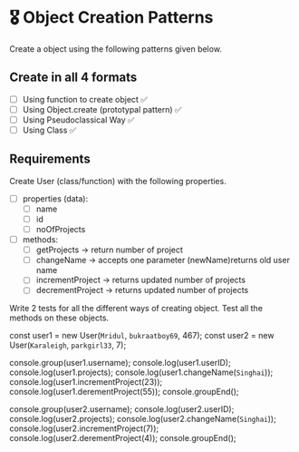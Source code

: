 # 🎖 Object Creation Patterns

Create a object using the following patterns given below.

## Create in all 4 formats

- [ ] Using function to create object ✅
- [ ] Using Object.create (prototypal pattern) ✅
- [ ] Using Pseudoclassical Way ✅
- [ ] Using Class ✅

## Requirements

Create User (class/function) with the following properties.

- [ ] properties (data):
  - [ ] name
  - [ ] id
  - [ ] noOfProjects
- [ ] methods:
  - [ ] getProjects -> return number of project
  - [ ] changeName -> accepts one parameter (newName)returns old user name
  - [ ] incrementProject -> returns updated number of projects
  - [ ] decrementProject -> returns updated number of projects

Write 2 tests for all the different ways of creating object. Test all the methods on these objects.

const user1 = new User(`Mridul`, `bukraatboy69`, 467);
const user2 = new User(`Karaleigh`, `parkgirl33`, 7);

console.group(user1.username);
console.log(user1.userID);
console.log(user1.projects);
console.log(user1.changeName(`Singhai`));
console.log(user1.incrementProject(23));
console.log(user1.derementProject(55));
console.groupEnd();

console.group(user2.username);
console.log(user2.userID);
console.log(user2.projects);
console.log(user2.changeName(`Singhai`));
console.log(user2.incrementProject(7));
console.log(user2.derementProject(4));
console.groupEnd();
